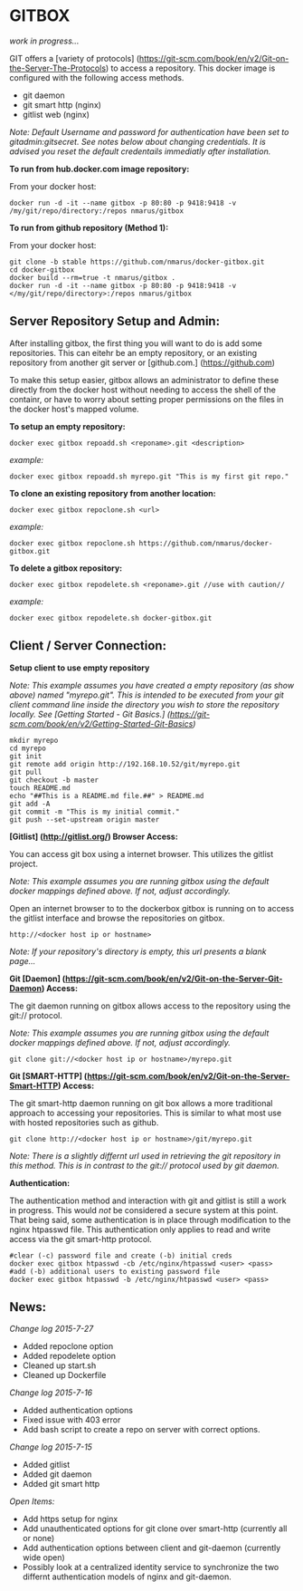 GITBOX
======

*work in progress...*

GIT offers a [variety of protocols] (https://git-scm.com/book/en/v2/Git-on-the-Server-The-Protocols) to access a repository. This docker image is configured with the following access methods.

* git daemon
* git smart http (nginx)
* gitlist web (nginx)

*Note: Default Username and password for authentication have been set to gitadmin:gitsecret. See notes below about changing credentials. It is advised you reset the default credentails immediatly after installation.*

**To run from hub.docker.com image repository:**

From your docker host:

    docker run -d -it --name gitbox -p 80:80 -p 9418:9418 -v /my/git/repo/directory:/repos nmarus/gitbox
    
**To run from github repository (Method 1):**

From your docker host:

    git clone -b stable https://github.com/nmarus/docker-gitbox.git
    cd docker-gitbox
    docker build --rm=true -t nmarus/gitbox .
    docker run -d -it --name gitbox -p 80:80 -p 9418:9418 -v </my/git/repo/directory>:/repos nmarus/gitbox


Server Repository Setup and Admin:
----------------------------------
After installing gitbox, the first thing you will want to do is add some repositories. This can eitehr be an empty repository, or an existing repository from another git server or [github.com.] (https://github.com)

To make this setup easier, gitbox allows an administrator to define these directly from the docker host without needing to access the shell of the containr, or have to worry about setting proper permissions on the files in the docker host's mapped volume. 

**To setup an empty repository:**

    docker exec gitbox repoadd.sh <reponame>.git <description>
    
*example:*
    
    docker exec gitbox repoadd.sh myrepo.git "This is my first git repo."
    
**To clone an existing repository from another location:**

    docker exec gitbox repoclone.sh <url>
    
*example:*
    
    docker exec gitbox repoclone.sh https://github.com/nmarus/docker-gitbox.git
    
**To delete a gitbox repository:**

    docker exec gitbox repodelete.sh <reponame>.git //use with caution//
    
*example:*
    
    docker exec gitbox repodelete.sh docker-gitbox.git

Client / Server Connection:
---------------------------

**Setup client to use empty repository**

*Note: This example assumes you have created a empty repository (as show above) named "myrepo.git". This is intended to be executed from your git client command line inside the directory you wish to store the repository locally. See [Getting Started - Git Basics.] (https://git-scm.com/book/en/v2/Getting-Started-Git-Basics)*

    mkdir myrepo
    cd myrepo
    git init
    git remote add origin http://192.168.10.52/git/myrepo.git
    git pull
    git checkout -b master
    touch README.md
    echo "##This is a README.md file.##" > README.md
    git add -A 
    git commit -m "This is my initial commit."
    git push --set-upstream origin master

**[Gitlist] (http://gitlist.org/) Browser Access:**

You can access git box using a internet browser. This utilizes the gitlist project. 

*Note: This example assumes you are running gitbox using the default docker mappings defined above. If not, adjust accordingly.*

Open an internet browser to to the dockerbox gitbox is running on to access the gitlist interface and browse the repositories on gitbox.

    http://<docker host ip or hostname>

*Note: If your repository's directory is empty, this url presents a blank page...*

**Git [Daemon] (https://git-scm.com/book/en/v2/Git-on-the-Server-Git-Daemon) Access:**

The git daemon running on gitbox allows access to the repository using the git:// protocol.

*Note: This example assumes you are running gitbox using the default docker mappings defined above. If not, adjust accordingly.*

    git clone git://<docker host ip or hostname>/myrepo.git
    
**Git [SMART-HTTP] (https://git-scm.com/book/en/v2/Git-on-the-Server-Smart-HTTP) Access:**

The git smart-http daemon running on git box allows a more traditional approach to accessing your repositories. This is similar to what most use with hosted repositories such as github.

    git clone http://<docker host ip or hostname>/git/myrepo.git
    
*Note: There is a slightly differnt url used in retrieving the git repository in this method. This is in contrast to the git:// protocol used by git daemon.*

**Authentication:**

The authentication method and interaction with git and gitlist is still a work in progress. This would *not* be considered a secure system at this point. That being said, some authentication is in place through modification to the nginx htpasswd file. This authentication only applies to read and write access via the git smart-http protocol. 

    #clear (-c) password file and create (-b) initial creds
    docker exec gitbox htpasswd -cb /etc/nginx/htpasswd <user> <pass>
    #add (-b) additional users to existing password file
    docker exec gitbox htpasswd -b /etc/nginx/htpasswd <user> <pass>
    
News:
-----

*Change log 2015-7-27*

* Added repoclone option
* Added repodelete option
* Cleaned up start.sh
* Cleaned up Dockerfile

*Change log 2015-7-16*

* Added authentication options
* Fixed issue with 403 error
* Add bash script to create a repo on server with correct options. 

*Change log 2015-7-15*

* Added gitlist
* Added git daemon
* Added git smart http

*Open Items:*

* Add https setup for nginx
* Add unauthenticated options for git clone over smart-http (currently all or none)
* Add authentication options between client and git-daemon (currently wide open)
* Possibly look at a centralized identity service to synchronize the two differnt authentication models of nginx and git-daemon. 
